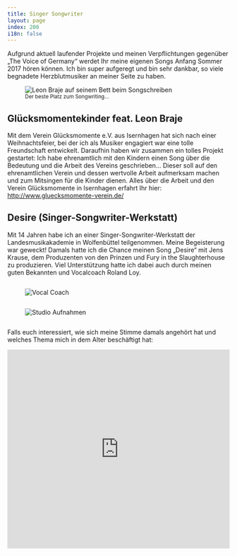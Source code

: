 ```yaml
---
title: Singer Songwriter
layout: page
index: 200
i18n: false
---
```


Aufgrund aktuell laufender Projekte und meinen Verpflichtungen gegenüber „The Voice of Germany“ werdet Ihr meine eigenen Songs Anfang Sommer 2017 hören können. Ich bin super aufgeregt und bin sehr dankbar, so viele begnadete Herzblutmusiker an meiner Seite zu haben. 

<figure>
	<img src="{{ site.baseurl }}/img/singer-songwriter/composing.jpg" alt="Leon Braje auf seinem Bett beim Songschreiben" />
	<figcaption>
		<small>Der beste Platz zum Songwriting…</small>
	</figcaption>
</figure>


## Glücksmomentekinder feat. Leon Braje


Mit dem Verein Glücksmomente e.V. aus Isernhagen hat sich nach einer Weihnachtsfeier, bei der ich als Musiker engagiert war eine tolle Freundschaft entwickelt. Daraufhin haben wir zusammen ein tolles Projekt gestartet: Ich habe ehrenamtlich mit den Kindern einen Song über die Bedeutung und die Arbeit des Vereins geschrieben... 
Dieser soll auf den ehrenamtlichen Verein und dessen wertvolle Arbeit aufmerksam machen und zum Mitsingen für die Kinder dienen. 
Alles über die Arbeit und den Verein Glücksmomente in Isernhagen erfahrt Ihr hier: http://www.gluecksmomente-verein.de/

## Desire (Singer-Songwriter-Werkstatt)

Mit 14 Jahren habe ich an einer Singer-Songwriter-Werkstatt der Landesmusikakademie in Wolfenbüttel teilgenommen. Meine Begeisterung war geweckt! Damals hatte ich die Chance meinen Song „Desire“ mit Jens Krause, dem Produzenten von den Prinzen und Fury in the Slaughterhouse zu produzieren. Viel Unterstützung hatte ich dabei auch durch meinen guten Bekannten und Vocalcoach Roland Loy. 

<div class="row">
	<div class="small-12 medium-6 columns">
		<figure>
			<img src="{{ site.baseurl }}/img/singer-songwriter/vocal-coach.jpg" alt="Vocal Coach" />
		</figure>
	</div>
	<div class="small-12 medium-6 columns">
		<figure>
			<img src="{{ site.baseurl }}/img/singer-songwriter/studio.jpg" alt="Studio Aufnahmen" />
		</figure>
	</div>
</div>

Falls euch interessiert, wie sich meine Stimme damals angehört hat und welches Thema mich in dem Alter beschäftigt hat:
<div class="flex-video widescreen">
	<iframe width="100%" height="450" scrolling="no" frameborder="no" src="https://w.soundcloud.com/player/?url=https%3A//api.soundcloud.com/tracks/289155735&amp;auto_play=false&amp;hide_related=false&amp;show_comments=true&amp;show_user=true&amp;show_reposts=false&amp;visual=true"></iframe>
</div>


